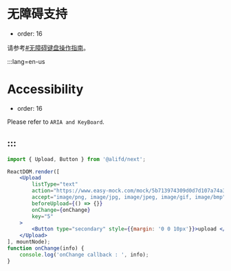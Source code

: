 # 无障碍支持

- order: 16

请参考[#无障碍键盘操作指南](#无障碍键盘操作指南)。

:::lang=en-us
# Accessibility

- order: 16

Please refer to `ARIA and KeyBoard`.

:::
---

````jsx
import { Upload, Button } from '@alifd/next';

ReactDOM.render([
    <Upload
        listType="text"
        action="https://www.easy-mock.com/mock/5b713974309d0d7d107a74a3/alifd/upload"
        accept="image/png, image/jpg, image/jpeg, image/gif, image/bmp"
        beforeUpload={() => {}}
        onChange={onChange}
        key="5"
    >
        <Button type="secondary" style={{margin: '0 0 10px'}}>upload </Button>
    </Upload>
], mountNode);
function onChange(info) {
    console.log('onChange callback : ', info);
}

````
